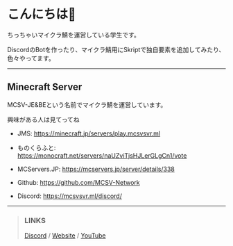 # こんにちは👋

ちっちゃいマイクラ鯖を運営している学生です。

DiscordのBotを作ったり、マイクラ鯖用にSkriptで独自要素を追加してみたり、色々やってます。

***

## Minecraft Server

MCSV-JE&BEという名前でマイクラ鯖を運営しています。

興味がある人は見てってね

* JMS: https://minecraft.jp/servers/play.mcsvsvr.ml

* ものくらふと: https://monocraft.net/servers/naUZviTjsHJLerGLgCn1/vote

* MCServers.JP: https://mcservers.jp/server/details/338

* Github: https://github.com/MCSV-Network

* Discord: https://mcsvsvr.ml/discord/

***

> ### LINKS
> [Discord](https://mcsvsvr.ml/discord/) / [Website](https://mcsvsvr.ml) / [YouTube](https://www.youtube.com/@ringo360xd)
